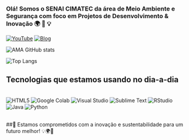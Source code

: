 ### Olá! Somos o SENAI CIMATEC da área de Meio Ambiente e Segurança com foco em Projetos de Desenvolvimento & Inovação 🌍 🧭 💡

[![YouTube](https://img.shields.io/badge/YouTube-FF0000?style=for-the-badge&logo=youtube&logoColor=white)](https://www.youtube.com/@SENAICIMATECoficial)
[![Blog](https://img.shields.io/website-up-down-green-red/http/monip.org.svg)](https://seja.senaicimatec.com.br/pesquisa-e-inovacao-2/)


![AMA GitHub stats](https://github-readme-stats.vercel.app/api?username=geotecama&show_icons=true&theme=dracula)

![Top Langs](https://github-readme-stats.vercel.app/api/top-langs/?username=geotecama&layout=compact)


## Tecnologias que estamos usando no dia-a-dia

<div style="display: inline_block"><br/>
    <img align="center" alt="HTML5" src="https://img.shields.io/badge/HTML5-E34F26?style=for-the-badge&logo=html5&logoColor=white"/>
    <img align="center" alt="Google Colab" src="https://img.shields.io/badge/Colab-F9AB00?style=for-the-badge&logo=googlecolab&logoColor=white"/>
    <img align="center" alt="Visual Studio" src="https://img.shields.io/badge/Visual_Studio-5C2D91?style=for-the-badge&logo=visualstudio&logoColor=white"/>
    <img align="center" alt="Sublime Text" src="https://img.shields.io/badge/Sublime_Text-575757?style=for-the-badge&logo=sublime-text&logoColor=important"/>
    <img align="center" alt="RStudio" src="https://img.shields.io/badge/RStudio-75AADB?style=for-the-badge&logo=rstudio&logoColor=white"/>
    <img align="center" alt="Java" src="https://img.shields.io/badge/Java-ED8B00?style=for-the-badge&logo=openjdk&logoColor=white"/>
    <img align="center" alt="Python" src="https://img.shields.io/badge/Python-14354C?style=for-the-badge&logo=python&logoColor=white"/>
</div><br/>


##🌱 Estamos comprometidos com a inovação e sustentabilidade para um futuro melhor! 💡🌍🔄
